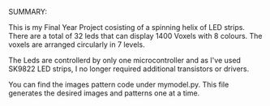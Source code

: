SUMMARY: 

This is my Final Year Project cosisting of a spinning helix of LED strips. There are a total of 32 leds that can display 1400 Voxels with 8 colours. The voxels are arranged circularly in 7 levels. 

The Leds are controllerd by only one microcontroller and as I've used SK9822 LED strips, I no longer required additional transistors or drivers. 

You can find the images pattern code under mymodel.py. This file generates the desired images and patterns one at a time. 
